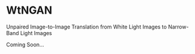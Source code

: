 # WtNGAN
Unpaired Image-to-Image Translation from White Light Images to Narrow-Band Light Images

Coming Soon...
